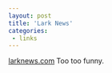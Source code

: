 ```yaml
---
layout: post
title: 'Lark News'
categories:
 - links
---
```


<a href="http://www.larknews.com/">larknews.com</a>
Too too funny.

